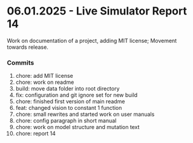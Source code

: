 <h1>06.01.2025 - Live Simulator Report 14</h1>

<p>
    Work on documentation of a project, adding MIT license; Movement towards release.
</p>

<h3>Commits</h3>
<ol>
    <li>chore: add MIT license</li>
    <li>chore: work on readme</li>
    <li>build: move data folder into root directory</li>
    <li>fix: configuration and git ignore set for new build</li>
    <li>chore: finished first version of main readme</li>
    <li>feat: changed vision to constant 1 function</li>
    <li>chore: small rewrites and started work on user manuals</li>
    <li>chore: config paragraph in short manual</li>
    <li>chore: work on model structure and mutation text</li>
    <li>chore: report 14</li>
</ol>